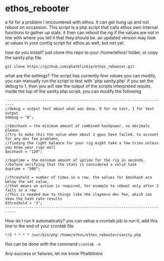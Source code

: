 # ethos_rebooter
a fix for a problem I encountered with ethos. It can get hung up and not reboot on occassion.
This script is a php script that calls ethos own internal functions to gather up stats. it then can reboot the rig if the values are not in line with where you tell it that they should be. an updated version may look at values in your config script for ethos as well, but not yet.

how do you install?
just clone this repo to your /home/ethos/ folder, or copy the sanity.php file.

`git clone https://github.com/phatblinkie/ethos_rebooter.git`

what are the settings?
The script has currently four values you can modify, you can manually run the script to test with 'php sanity.php' if you set the debug to 1, then you will see the output of the scripts interpreted results.
inside the top of the sanity.php script, you can modify the following

    --------------------------------------------------------------------------
    //debug = output text about what was done, 0 for no text, 1 for text output
    $debug = "0";
    
    //$minhash = the minimum amount of combined hashpower, no decimals please. 
    //try to make this the value when about 2 gpus have failed, to account for any dev fee problems,
    //finding the right balance for your rig might take a few tries unless you know your rigs well
    $minhash = "120";
    
    //$uptime = the minimum amount of uptime for the rig in seconds, 
    //before verifying that the stats is considered a valid task
    $uptime = "500";
    
    //threshold = number of times in a row, the values for $minhash are below the set value, 
    //that means an action is required, for example to reboot only after 2 fails in a row. 
    //This is needed due to things like the claymore dev fee, which can skew the hash rate results
    $threshold = "3";
    ---------------------------------------------------------------------------

How do I run it automatically?
you can setup a crontab job to run it, add this line to the end of your crontab file

`*/5 * * * * /usr/bin/php /home/ethos/ethos_rebooter/sanity.php`

this can be done with the command `crontab -e`

Any success or failures, let me know
Phatblinkie
